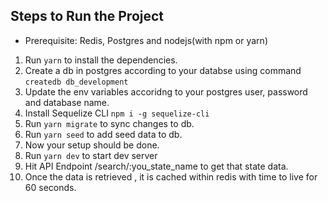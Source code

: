 ## Steps to Run the Project

- Prerequisite: Redis, Postgres and nodejs(with npm or yarn)

1. Run ```yarn``` to install the dependencies.
2. Create a db in postgres according to your databse using command ```createdb db_development```
3. Update the env variables accoridng to your postgres user, password and database name.
4. Install Sequelize CLI ```npm i -g sequelize-cli```
5. Run ```yarn migrate``` to sync changes to db.
6. Run ```yarn seed``` to add seed data to db.
7. Now your setup should be done.
8. Run ```yarn dev``` to start dev server
9. Hit API Endpoint /search/:you_state_name to get that state data.
10. Once the data is retrieved , it is cached within redis with time to live for 60 seconds.
